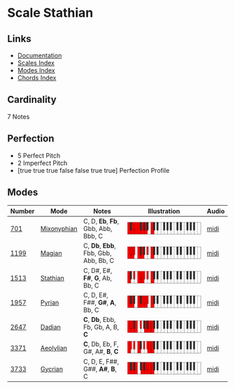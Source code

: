 # Scale Stathian

## Links

- [Documentation](README.md)
- [Scales Index](Scales.md)
- [Modes Index](Modes.md)
- [Chords Index](Chords.md)

## Cardinality

7 Notes

## Perfection

- 5 Perfect Pitch
- 2 Imperfect Pitch
- [true true true false false true true] Perfection Profile

## Modes

| Number | Mode | Notes | Illustration | Audio |
|--------|------|-------|--------------|-------|
| [701](https://ianring.com/musictheory/scales/701) | [Mixonyphian](ModeMixonyphian.md) | C, D, **Eb**, **Fb**, Gbb, Abb, Bbb, C | ![CNaturalMixonyphian](ModeCNaturalMixonyphian.png) | [midi](https://github.com/edipermadi/music/blob/main/docs/ModeCNaturalMixonyphian.mid?raw=true) | 
| [1199](https://ianring.com/musictheory/scales/1199) | [Magian](ModeMagian.md) | C, **Db**, **Ebb**, Fbb, Gbb, Abb, Bb, C | ![CNaturalMagian](ModeCNaturalMagian.png) | [midi](https://github.com/edipermadi/music/blob/main/docs/ModeCNaturalMagian.mid?raw=true) | 
| [1513](https://ianring.com/musictheory/scales/1513) | [Stathian](ModeStathian.md) | C, D#, E#, **F#**, **G**, Ab, Bb, C | ![CNaturalStathian](ModeCNaturalStathian.png) | [midi](https://github.com/edipermadi/music/blob/main/docs/ModeCNaturalStathian.mid?raw=true) | 
| [1957](https://ianring.com/musictheory/scales/1957) | [Pyrian](ModePyrian.md) | C, D, E#, F##, **G#**, **A**, Bb, C | ![CNaturalPyrian](ModeCNaturalPyrian.png) | [midi](https://github.com/edipermadi/music/blob/main/docs/ModeCNaturalPyrian.mid?raw=true) | 
| [2647](https://ianring.com/musictheory/scales/2647) | [Dadian](ModeDadian.md) | **C**, **Db**, Ebb, Fb, Gb, A, B, **C** | ![CNaturalDadian](ModeCNaturalDadian.png) | [midi](https://github.com/edipermadi/music/blob/main/docs/ModeCNaturalDadian.mid?raw=true) | 
| [3371](https://ianring.com/musictheory/scales/3371) | [Aeolylian](ModeAeolylian.md) | **C**, Db, Eb, F, G#, A#, **B**, **C** | ![CNaturalAeolylian](ModeCNaturalAeolylian.png) | [midi](https://github.com/edipermadi/music/blob/main/docs/ModeCNaturalAeolylian.mid?raw=true) | 
| [3733](https://ianring.com/musictheory/scales/3733) | [Gycrian](ModeGycrian.md) | C, D, E, F##, G##, **A#**, **B**, C | ![CNaturalGycrian](ModeCNaturalGycrian.png) | [midi](https://github.com/edipermadi/music/blob/main/docs/ModeCNaturalGycrian.mid?raw=true) | 
